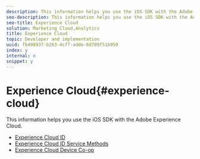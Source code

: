 ```yaml
---
description: This information helps you use the iOS SDK with the Adobe Experience Cloud.
seo-description: This information helps you use the iOS SDK with the Adobe Experience Cloud.
seo-title: Experience Cloud
solution: Marketing Cloud,Analytics
title: Experience Cloud
topic: Developer and implementation
uuid: fb498937-b263-4cff-adde-8d709f51b950
index: y
internal: n
snippet: y
---
```


# Experience Cloud{#experience-cloud}

This information helps you use the iOS SDK with the Adobe Experience Cloud.

+ [Experience Cloud ID](mcvid.md)
+ [Experience Cloud ID Service Methods](mc-methods.md)
+ [Experience Cloud Device Co-op](t-mob-mc-device-coop-ios-.md)